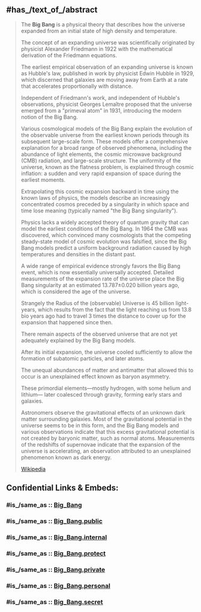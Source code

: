 ﻿---
aliases:
- "Big Bang"
has_id_wikidata: Q323
---

## #has_/text_of_/abstract 

> The **Big Bang** is a physical theory that describes how 
> the universe expanded from an initial state of high density and temperature. 
> 
> The concept of an expanding universe was scientifically 
> originated by physicist Alexander Friedmann in 1922 
> with the mathematical derivation of the Friedmann equations. 
> 
> The earliest empirical observation of an expanding universe is known as Hubble's law, 
> published in work by physicist Edwin Hubble in 1929, 
> which discerned that galaxies are moving away from Earth 
> at a rate that accelerates proportionally with distance. 
> 
> Independent of Friedmann's work, and independent of Hubble's observations, 
> physicist Georges Lemaître proposed that the universe emerged from a "primeval atom" in 1931, 
> introducing the modern notion of the Big Bang.
>
> Various cosmological models of the Big Bang explain the evolution of the observable universe 
> from the earliest known periods through its subsequent large-scale form. 
> These models offer a comprehensive explanation for a broad range of observed phenomena, 
> including the abundance of light elements, the cosmic microwave background (CMB) radiation, 
> and large-scale structure. 
> The uniformity of the universe, known as the flatness problem, 
> is explained through cosmic inflation: 
> a sudden and very rapid expansion of space during the earliest moments.
>
> Extrapolating this cosmic expansion backward in time using the known laws of physics, 
> the models describe an increasingly concentrated cosmos preceded by a singularity 
> in which space and time lose meaning (typically named "the Big Bang singularity"). 
> 
> Physics lacks a widely accepted theory of quantum gravity 
> that can model the earliest conditions of the Big Bang. 
> In 1964 the CMB was discovered, which convinced many cosmologists 
> that the competing steady-state model of cosmic evolution was falsified, 
> since the Big Bang models predict a uniform background radiation 
> caused by high temperatures and densities in the distant past. 
> 
> A wide range of empirical evidence strongly favors the Big Bang event, 
> which is now essentially universally accepted. 
> Detailed measurements of the expansion rate of the universe 
> place the Big Bang singularity at an estimated 13.787±0.020 billion years ago, 
> which is considered the age of the universe. 
> 
> Strangely the Radius of the (observable) Universe is 45 billion light-years, 
> which results from the fact that the light reaching us from 13.8 bio years ago 
> had to travel 3 times the distance to cover up for the expansion that happened since then. 
>
> There remain aspects of the observed universe 
> that are not yet adequately explained by the Big Bang models.  
> 
> After its initial expansion, the universe cooled sufficiently 
> to allow the formation of subatomic particles, and later atoms. 
> 
> The unequal abundances of matter and antimatter that allowed this to occur 
> is an unexplained effect known as baryon asymmetry. 
> 
> These primordial elements—mostly hydrogen, with some helium and lithium—
> later coalesced through gravity, forming early stars and galaxies. 
> 
> Astronomers observe the gravitational effects of an unknown dark matter surrounding galaxies. 
> Most of the gravitational potential in the universe seems to be in this form, 
> and the Big Bang models and various observations indicate 
> that this excess gravitational potential is not created by baryonic matter, such as normal atoms. 
> Measurements of the redshifts of supernovae indicate that 
> the expansion of the universe is accelerating, 
> an observation attributed to an unexplained phenomenon known as dark energy.
>
> [Wikipedia](https://en.wikipedia.org/wiki/Big%20Bang)


## Confidential Links & Embeds: 

### #is_/same_as :: [Big_Bang](/_Standards/Astronomy/Big_Bang.md) 

### #is_/same_as :: [Big_Bang.public](/_public/Astronomy/Big_Bang.public.md) 

### #is_/same_as :: [Big_Bang.internal](/_internal/Astronomy/Big_Bang.internal.md) 

### #is_/same_as :: [Big_Bang.protect](/_protect/Astronomy/Big_Bang.protect.md) 

### #is_/same_as :: [Big_Bang.private](/_private/Astronomy/Big_Bang.private.md) 

### #is_/same_as :: [Big_Bang.personal](/_personal/Astronomy/Big_Bang.personal.md) 

### #is_/same_as :: [Big_Bang.secret](/_secret/Astronomy/Big_Bang.secret.md)

